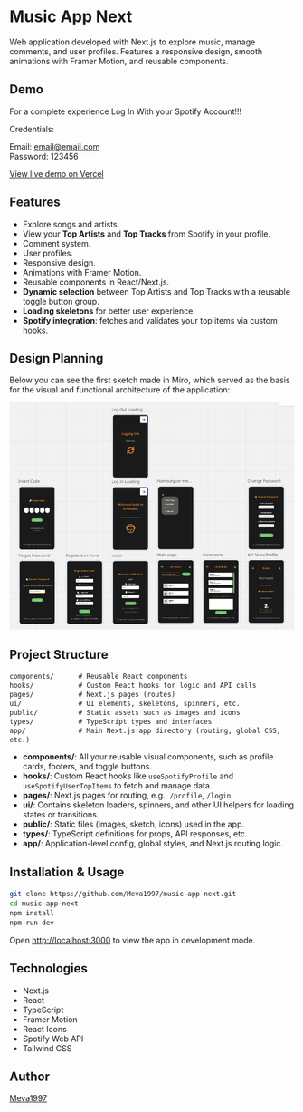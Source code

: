 # Music App Next

Web application developed with Next.js to explore music, manage comments, and user profiles. Features a responsive design, smooth animations with Framer Motion, and reusable components.

## Demo

For a complete experience Log In With your Spotify Account!!!

Credentials:

Email: email@email.com  
Password: 123456

[View live demo on Vercel](https://music-app-next-rust.vercel.app/login)

## Features

- Explore songs and artists.
- View your **Top Artists** and **Top Tracks** from Spotify in your profile.
- Comment system.
- User profiles.
- Responsive design.
- Animations with Framer Motion.
- Reusable components in React/Next.js.
- **Dynamic selection** between Top Artists and Top Tracks with a reusable toggle button group.
- **Loading skeletons** for better user experience.
- **Spotify integration**: fetches and validates your top items via custom hooks.

## Design Planning

Below you can see the first sketch made in Miro, which served as the basis for the visual and functional architecture of the application:

![Initial app sketch](/public/sketch.png)

## Project Structure

```
components/      # Reusable React components
hooks/           # Custom React hooks for logic and API calls
pages/           # Next.js pages (routes)
ui/              # UI elements, skeletons, spinners, etc.
public/          # Static assets such as images and icons
types/           # TypeScript types and interfaces
app/             # Main Next.js app directory (routing, global CSS, etc.)
```

- **components/**: All your reusable visual components, such as profile cards, footers, and toggle buttons.
- **hooks/**: Custom React hooks like `useSpotifyProfile` and `useSpotifyUserTopItems` to fetch and manage data.
- **pages/**: Next.js pages for routing, e.g., `/profile`, `/login`.
- **ui/**: Contains skeleton loaders, spinners, and other UI helpers for loading states or transitions.
- **public/**: Static files (images, sketch, icons) used in the app.
- **types/**: TypeScript definitions for props, API responses, etc.
- **app/**: Application-level config, global styles, and Next.js routing logic.

## Installation & Usage

```bash
git clone https://github.com/Meva1997/music-app-next.git
cd music-app-next
npm install
npm run dev
```

Open [http://localhost:3000](http://localhost:3000) to view the app in development mode.

## Technologies

- Next.js
- React
- TypeScript
- Framer Motion
- React Icons
- Spotify Web API
- Tailwind CSS

## Author

[Meva1997](https://github.com/Meva1997)
